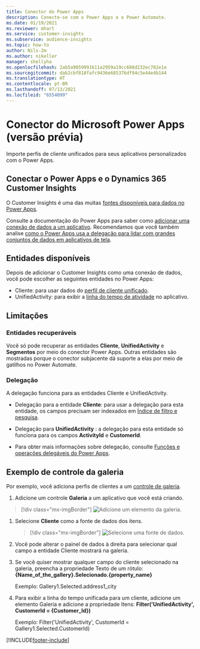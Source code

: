 ```yaml
---
title: Conector do Power Apps
description: Conecte-se com o Power Apps e o Power Automate.
ms.date: 01/19/2021
ms.reviewer: mhart
ms.service: customer-insights
ms.subservice: audience-insights
ms.topic: how-to
author: Nils-2m
ms.author: nikeller
manager: shellyha
ms.openlocfilehash: 2ab5a9059991611a2959a19cc688d232ec782e1e
ms.sourcegitcommit: dab2cbf818fafc9436e685376df94c5e44e4b144
ms.translationtype: HT
ms.contentlocale: pt-BR
ms.lasthandoff: 07/13/2021
ms.locfileid: "6554099"
---
```

# <a name="microsoft-power-apps-connector-preview"></a>Conector do Microsoft Power Apps (versão prévia)

Importe perfis de cliente unificados para seus aplicativos personalizados com o Power Apps.

## <a name="connect-power-apps-and-dynamics-365-customer-insights"></a>Conectar o Power Apps e o Dynamics 365 Customer Insights

O Customer Insights é uma das muitas [fontes disponíveis para dados no Power Apps](/powerapps/maker/canvas-apps/working-with-data-sources).

Consulte a documentação do Power Apps para saber como [adicionar uma conexão de dados a um aplicativo](/powerapps/maker/canvas-apps/add-data-connection). Recomendamos que você também analise [como o Power Apps usa a delegação para lidar com grandes conjuntos de dados em aplicativos de tela](/powerapps/maker/canvas-apps/delegation-overview).

## <a name="available-entities"></a>Entidades disponíveis

Depois de adicionar o Customer Insights como uma conexão de dados, você pode escolher as seguintes entidades no Power Apps:

- Cliente: para usar dados do [perfil de cliente unificado](customer-profiles.md).
- UnifiedActivity: para exibir a [linha do tempo de atividade](activities.md) no aplicativo.

## <a name="limitations"></a>Limitações

### <a name="retrievable-entities"></a>Entidades recuperáveis

Você só pode recuperar as entidades **Cliente**, **UnifiedActivity** e **Segmentos** por meio do conector Power Apps. Outras entidades são mostradas porque o conector subjacente dá suporte a elas por meio de gatilhos no Power Automate.  

### <a name="delegation"></a>Delegação

A delegação funciona para as entidades Cliente e UnifiedActivity. 

- Delegação para a entidade **Cliente**: para usar a delegação para esta entidade, os campos precisam ser indexados em [Índice de filtro e pesquisa](search-filter-index.md).  

- Delegação para **UnifiedActivity** : a delegação para esta entidade só funciona para os campos **ActivityId** e **CustomerId**.  

- Para obter mais informações sobre delegação, consulte [Funções e operações delegáveis do Power Apps](/connectors/commondataservice/#power-apps-delegable-functions-and-operations-for-the-cds-for-apps). 

## <a name="example-gallery-control"></a>Exemplo de controle da galeria

Por exemplo, você adiciona perfis de clientes a um [controle de galeria](/powerapps/maker/canvas-apps/add-gallery).

1. Adicione um controle **Galeria** a um aplicativo que você está criando.

> [!div class="mx-imgBorder"]
> ![Adicione um elemento da galeria.](media/connector-powerapps9.png "Adicione um elemento da galeria")

1. Selecione **Cliente** como a fonte de dados dos itens.

    > [!div class="mx-imgBorder"]
    > ![Selecione uma fonte de dados.](media/choose-datasource-powerapps.png "Selecione uma fonte de dados")

1. Você pode alterar o painel de dados à direita para selecionar qual campo a entidade Cliente mostrará na galeria.

1. Se você quiser mostrar qualquer campo do cliente selecionado na galeria, preencha a propriedade Texto de um rótulo: **{Name_of_the_gallery}.Selecionado.{property_name}**

    Exemplo: Gallery1.Selected.address1_city

1. Para exibir a linha do tempo unificada para um cliente, adicione um elemento Galeria e adicione a propriedade Itens: **Filter('UnifiedActivity', CustomerId = {Customer_Id})**

    Exemplo: Filter('UnifiedActivity', CustomerId = Gallery1.Selected.CustomerId)


[!INCLUDE[footer-include](../includes/footer-banner.md)]